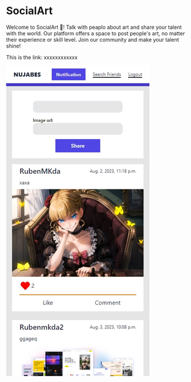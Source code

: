 # SocialArt

Welcome to SocialArt 🤩! Talk with peaplo about art and share your talent with the world. Our platform offers a space to post people's art, no matter their experience or skill level. Join our community and make your talent shine!

This is the link: xxxxxxxxxxxx

![images](./images/iPhone%2012%20Pro-1691528823686.jpeg)

